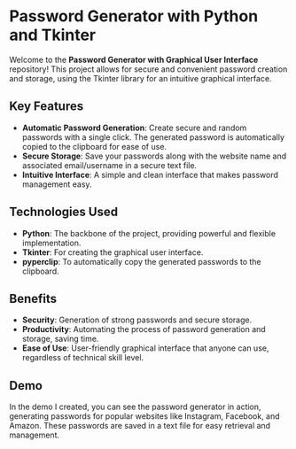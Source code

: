 # Password Generator with Python and Tkinter

Welcome to the **Password Generator with Graphical User Interface** repository! This project allows for secure and convenient password creation and storage, using the Tkinter library for an intuitive graphical interface.

## Key Features

- **Automatic Password Generation**: Create secure and random passwords with a single click. The generated password is automatically copied to the clipboard for ease of use.
- **Secure Storage**: Save your passwords along with the website name and associated email/username in a secure text file.
- **Intuitive Interface**: A simple and clean interface that makes password management easy.

## Technologies Used

- **Python**: The backbone of the project, providing powerful and flexible implementation.
- **Tkinter**: For creating the graphical user interface.
- **pyperclip**: To automatically copy the generated passwords to the clipboard.

## Benefits

- **Security**: Generation of strong passwords and secure storage.
- **Productivity**: Automating the process of password generation and storage, saving time.
- **Ease of Use**: User-friendly graphical interface that anyone can use, regardless of technical skill level.

## Demo 

In the demo I created, you can see the password generator in action, generating passwords for popular websites like Instagram, Facebook, and Amazon. These passwords are saved in a text file for easy retrieval and management.


